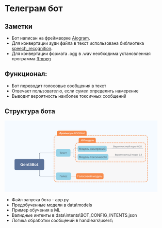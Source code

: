 # Телеграм бот

## Заметки
+ Бот написан на фреймворке [Aiogram](https://docs.aiogram.dev/en/latest/).
+ Для конвертации ауди файла в текст использована библиотека [speech_recognition](https://pypi.org/project/SpeechRecognition/).
+ Для конвертации формата .ogg в .wav необходима установленная программа [ffmpeg](https://ffmpeg.org/)

## Функционал:
+ Бот переводит голосовые сообщения в текст
+ Отвечает пользователю, если сумел определить намерение
+ Выводит вероятность наиболее токсичных сообщений


## Cтруктура бота
![Cтруктура бота](img/GentliBot.png)

+ Файл запуска бота - app.py
+ Предобученные модели в data\models
+ Пример обучения в ML
+ Валидные интенты в data\intents\BOT_CONFIG_INTENTS.json
+ Логика обработки сообщений в handlears\users\

